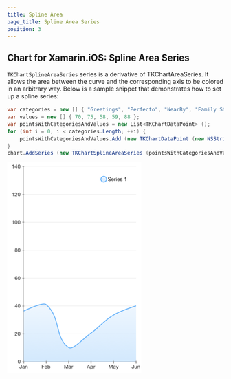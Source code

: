 ```yaml
---
title: Spline Area
page_title: Spline Area Series
position: 3
---
```


## Chart for Xamarin.iOS: Spline Area Series

<code>TKChartSplineAreaSeries</code> series is a derivative of TKChartAreaSeries. It allows the area between the curve and the corresponding axis to be colored in an arbitrary way. Below is a sample snippet that demonstrates how to set up a spline series:

```C#
var categories = new [] { "Greetings", "Perfecto", "NearBy", "Family Store", "Fresh & Green" };
var values = new [] { 70, 75, 58, 59, 88 };
var pointsWithCategoriesAndValues = new List<TKChartDataPoint> ();
for (int i = 0; i < categories.Length; ++i) {
    pointsWithCategoriesAndValues.Add (new TKChartDataPoint (new NSString (categories [i]), new NSNumber (values [i])));
}
chart.AddSeries (new TKChartSplineAreaSeries (pointsWithCategoriesAndValues.ToArray ()));
```

![](../../images/chart-series-spline-area001.png)

